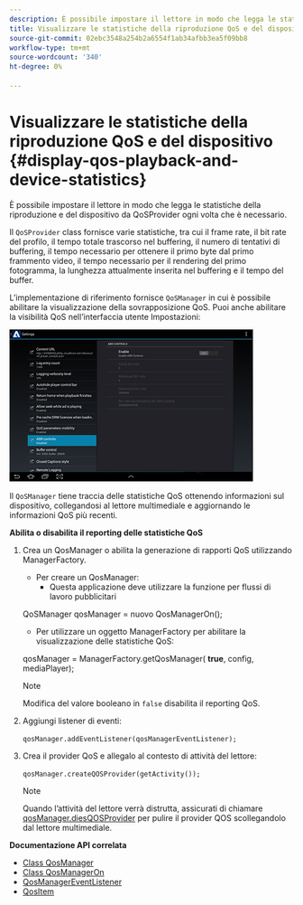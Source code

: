 ```yaml
---
description: È possibile impostare il lettore in modo che legga le statistiche della riproduzione e del dispositivo da QoSProvider ogni volta che è necessario.
title: Visualizzare le statistiche della riproduzione QoS e del dispositivo
source-git-commit: 02ebc3548a254b2a6554f1ab34afbb3ea5f09bb8
workflow-type: tm+mt
source-wordcount: '340'
ht-degree: 0%

---
```


# Visualizzare le statistiche della riproduzione QoS e del dispositivo {#display-qos-playback-and-device-statistics}

È possibile impostare il lettore in modo che legga le statistiche della riproduzione e del dispositivo da QoSProvider ogni volta che è necessario.

Il `QoSProvider` class fornisce varie statistiche, tra cui il frame rate, il bit rate del profilo, il tempo totale trascorso nel buffering, il numero di tentativi di buffering, il tempo necessario per ottenere il primo byte dal primo frammento video, il tempo necessario per il rendering del primo fotogramma, la lunghezza attualmente inserita nel buffering e il tempo del buffer.

L’implementazione di riferimento fornisce `QoSManager` in cui è possibile abilitare la visualizzazione della sovrapposizione QoS. Puoi anche abilitare la visibilità QoS nell’interfaccia utente Impostazioni:

![](assets/qos-configuration.jpg)

Il `QoSManager` tiene traccia delle statistiche QoS ottenendo informazioni sul dispositivo, collegandosi al lettore multimediale e aggiornando le informazioni QoS più recenti.

**Abilita o disabilita il reporting delle statistiche QoS**

1. Crea un QosManager o abilita la generazione di rapporti QoS utilizzando ManagerFactory.

   * Per creare un QosManager:
      * Questa applicazione deve utilizzare la funzione per flussi di lavoro pubblicitari

   QoSManager qosManager = nuovo QosManagerOn();

   * Per utilizzare un oggetto ManagerFactory per abilitare la visualizzazione delle statistiche QoS:

   qosManager = ManagerFactory.getQosManager(
   <b>true</b>, config, mediaPlayer);

   >[!NOTE]
   >
   >Modifica del valore booleano in `false` disabilita il reporting QoS.

2. Aggiungi listener di eventi:

   `qosManager.addEventListener(qosManagerEventListener);`

3. Crea il provider QoS e allegalo al contesto di attività del lettore:

   `qosManager.createQOSProvider(getActivity());`

   >[!NOTE]
   >
   >Quando l’attività del lettore verrà distrutta, assicurati di chiamare [qosManager.diesQOSProvider](https://help.adobe.com/en_US/primetime/reference_implementation/android/javadoc/com/adobe/primetime/reference/manager/QosManager.html#destroyQOSProvider()) per pulire il provider QOS scollegandolo dal lettore multimediale.

**Documentazione API correlata**

* [Class QosManager](https://help.adobe.com/en_US/primetime/api/reference_implementation/android/javadoc/com/adobe/primetime/reference/manager/QosManager.html)
* [Class QosManagerOn](https://help.adobe.com/en_US/primetime/api/reference_implementation/android/javadoc/com/adobe/primetime/reference/manager/QosManagerOn.html)
* [QosManagerEventListener](https://help.adobe.com/en_US/primetime/api/reference_implementation/android/javadoc/com/adobe/primetime/reference/manager/QosManager.QosManagerEventListener.html)
* [QosItem](https://help.adobe.com/en_US/primetime/api/reference_implementation/android/javadoc/com/adobe/primetime/reference/manager/QosManager.QosItem.html)

